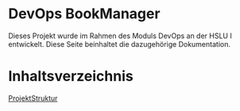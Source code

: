 # DevOps BookManager
Dieses Projekt wurde im Rahmen des Moduls DevOps an der HSLU I entwickelt.
Diese Seite beinhaltet die dazugehörige Dokumentation.

# Inhaltsverzeichnis
[ProjektStruktur](chapters/projektstruktur.md)
